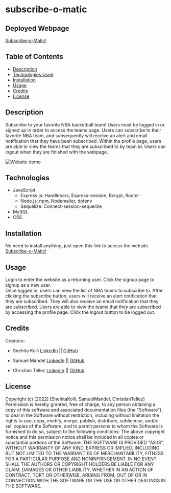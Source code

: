 # subscribe-o-matic

## Deployed Webpage
[Subscribe-o-Matic!](https://subscribe-o-matic.herokuapp.com/)

## Table of Contents

* [Description](#description)
* [Technologies Used](#technologies)
* [Installation](#installation)
* [Usage](#usage)
* [Credits](#credits)
* [License](#license)

## Description

Subscribe to your favorite NBA basketball team! Users must be logged in or signed up in order to access the teams page. Users can subscribe to their favorite NBA team, and subsequently will receive an alert and email notification that they have been subscribed. Within the profile page, users are able to view the teams that they are subscribed to by team id. Users can logout when they are finished with the webpage. 

![Website demo](./assets/signup.gif)

## Technologies

* JavaScript
    * Express.js: Handlebars, Express-session, Bcrypt, Router
    * Node.js: npm, Nodemailer, dotenv
    * Sequelize: Connect-session-sequelize 
* MySQL
* CSS

## Installation

No need to install anything, just open this link to access the website.
[Subscribe-o-Matic!](https://subscribe-o-matic.herokuapp.com/)

## Usage

Login to enter the website as a returning user. Click the signup page to signup as a new user.  
Once logged in, users can view the list of NBA teams to subscribe to. 
After clicking the subscribe button, users will receive an alert notification that they are subscribed. They will also receive an email notification that they are subscribed. Users are able to view the teams that they are subscribed by accessing the profile page. Click the logout button to be logged out. 


## Credits 

Creators:

* Snehita Kolli [LinkedIn](https://www.linkedin.com/in/snehita-kolli-0abb23b1/) || [GitHub](https://github.com/snehitak20)

* Samuel Mandel [LinkedIn](https://www.linkedin.com/in/samuel-lazaro-mandel/) || [GitHub](https://github.com/Sambalogna)

* Christian Tellez [LinkedIn](https://www.linkedin.com/in/christiantellez215/) || [GitHub](https://github.com/tellez215)

## License 

Copyright (c) [2022] [SnehitaKolli, SamuelMandel, ChristianTellez]
Permission is hereby granted, free of charge, to any person obtaining a copy
of this software and associated documentation files (the "Software"), to deal
in the Software without restriction, including without limitation the rights
to use, copy, modify, merge, publish, distribute, sublicense, and/or sell
copies of the Software, and to permit persons to whom the Software is
furnished to do so, subject to the following conditions:
The above copyright notice and this permission notice shall be included in all
copies or substantial portions of the Software.
THE SOFTWARE IS PROVIDED "AS IS", WITHOUT WARRANTY OF ANY KIND, EXPRESS OR
IMPLIED, INCLUDING BUT NOT LIMITED TO THE WARRANTIES OF MERCHANTABILITY,
FITNESS FOR A PARTICULAR PURPOSE AND NONINFRINGEMENT. IN NO EVENT SHALL THE
AUTHORS OR COPYRIGHT HOLDERS BE LIABLE FOR ANY CLAIM, DAMAGES OR OTHER
LIABILITY, WHETHER IN AN ACTION OF CONTRACT, TORT OR OTHERWISE, ARISING FROM,
OUT OF OR IN CONNECTION WITH THE SOFTWARE OR THE USE OR OTHER DEALINGS IN THE
SOFTWARE.
